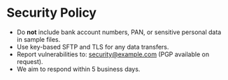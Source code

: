 # Security Policy

- Do **not** include bank account numbers, PAN, or sensitive personal data in sample files.
- Use key-based SFTP and TLS for any data transfers.
- Report vulnerabilities to: security@example.com (PGP available on request).
- We aim to respond within 5 business days.
